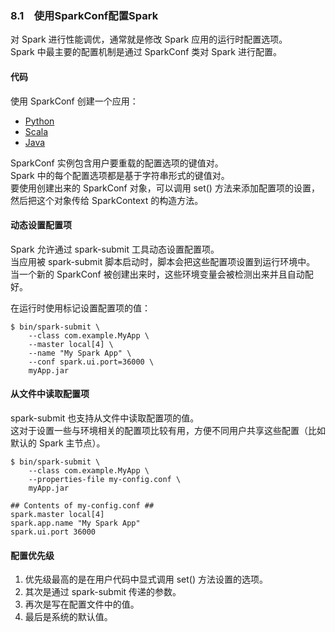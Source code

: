 ### 8.1　使用SparkConf配置Spark ###
对 Spark 进行性能调优，通常就是修改 Spark 应用的运行时配置选项。  
Spark 中最主要的配置机制是通过 SparkConf 类对 Spark 进行配置。
#### 代码 ####
使用 SparkConf 创建一个应用：
-   [Python](P1SparkConf.py)
-   [Scala](S1SparkConf.scala)
-   [Java](J1SparkConf.java)

SparkConf 实例包含用户要重载的配置选项的键值对。  
Spark 中的每个配置选项都是基于字符串形式的键值对。  
要使用创建出来的 SparkConf 对象，可以调用 set() 方法来添加配置项的设置，然后把这个对象传给 SparkContext 的构造方法。

#### 动态设置配置项 ####
Spark 允许通过 spark-submit 工具动态设置配置项。  
当应用被 spark-submit 脚本启动时，脚本会把这些配置项设置到运行环境中。  
当一个新的 SparkConf 被创建出来时，这些环境变量会被检测出来并且自动配好。  

在运行时使用标记设置配置项的值：
``` 
$ bin/spark-submit \
    --class com.example.MyApp \
    --master local[4] \
    --name "My Spark App" \
    --conf spark.ui.port=36000 \
    myApp.jar
```

#### 从文件中读取配置项 ####
spark-submit 也支持从文件中读取配置项的值。  
这对于设置一些与环境相关的配置项比较有用，方便不同用户共享这些配置（比如默认的 Spark 主节点）。
``` 
$ bin/spark-submit \
    --class com.example.MyApp \
    --properties-file my-config.conf \
    myApp.jar
    
## Contents of my-config.conf ##
spark.master local[4]
spark.app.name "My Spark App"
spark.ui.port 36000
```

#### 配置优先级 ####
1.  优先级最高的是在用户代码中显式调用 set() 方法设置的选项。
2.  其次是通过 spark-submit 传递的参数。
3.  再次是写在配置文件中的值。
4.  最后是系统的默认值。



